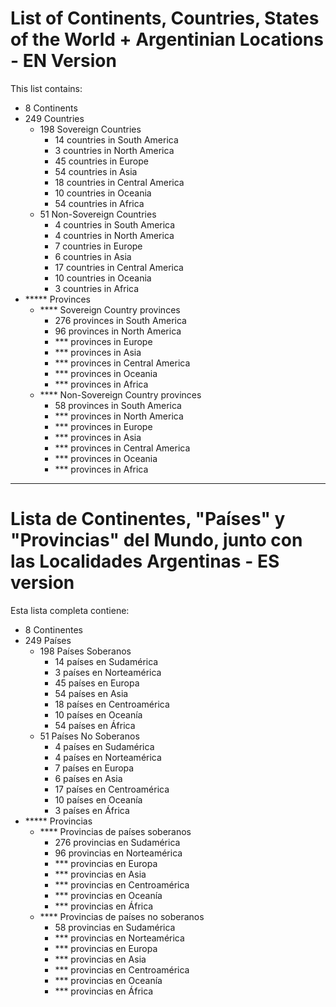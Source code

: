 # List of Continents, Countries, States of the World + Argentinian Locations - EN Version
This list contains:
- 8 Continents
- 249 Countries
  - 198 Sovereign Countries
    - 14 countries in South America
    - 3 countries in North America
    - 45 countries in Europe
    - 54 countries in Asia
    - 18 countries in Central America
    - 10 countries in Oceania
    - 54 countries in Africa
  - 51 Non-Sovereign Countries
    - 4 countries in South America
    - 4 countries in North America
    - 7 countries in Europe
    - 6 countries in Asia
    - 17 countries in Central America
    - 10 countries in Oceania
    - 3 countries in Africa
- ***** Provinces
  - **** Sovereign Country provinces
    - 276 provinces in South America
    - 96 provinces in North America
    - *** provinces in Europe
    - *** provinces in Asia
    - *** provinces in Central America
    - *** provinces in Oceania
    - *** provinces in Africa
  - **** Non-Sovereign Country provinces
    - 58 provinces in South America
    - *** provinces in North America
    - *** provinces in Europe
    - *** provinces in Asia
    - *** provinces in Central America
    - *** provinces in Oceania
    - *** provinces in Africa
--- 
# Lista de Continentes, "Países" y "Provincias" del Mundo, junto con las Localidades Argentinas - ES version
Esta lista completa contiene:
- 8 Continentes
- 249 Países
  - 198 Países Soberanos
    - 14 países en Sudamérica
    - 3 países en Norteamérica
    - 45 países en Europa
    - 54 países en Asia
    - 18 países en Centroamérica
    - 10 países en Oceanía
    - 54 países en África
  - 51 Países No Soberanos
    - 4 países en Sudamérica
    - 4 países en Norteamérica
    - 7 países en Europa
    - 6 países en Asia
    - 17 países en Centroamérica
    - 10 países en Oceanía
    - 3 países en África
- ***** Provincias
  - **** Provincias de países soberanos
    - 276 provincias en Sudamérica
    - 96 provincias en Norteamérica
    - *** provincias en Europa
    - *** provincias en Asia
    - *** provincias en Centroamérica
    - *** provincias en Oceanía
    - *** provincias en África
  - **** Provincias de países no soberanos
    - 58 provincias en Sudamérica
    - *** provincias en Norteamérica
    - *** provincias en Europa
    - *** provincias en Asia
    - *** provincias en Centroamérica
    - *** provincias en Oceanía
    - *** provincias en África

